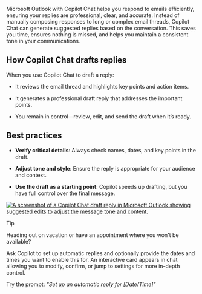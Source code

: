 Microsoft Outlook with Copilot Chat helps you respond to emails efficiently, ensuring your replies are professional, clear, and accurate. Instead of manually composing responses to long or complex email threads, Copilot Chat can generate suggested replies based on the conversation. This saves you time, ensures nothing is missed, and helps you maintain a consistent tone in your communications.

## How Copilot Chat drafts replies

When you use Copilot Chat to draft a reply:

- It reviews the email thread and highlights key points and action items.

- It generates a professional draft reply that addresses the important points.

- You remain in control—review, edit, and send the draft when it’s ready.

## Best practices

- **Verify critical details**: Always check names, dates, and key points in the draft.

- **Adjust tone and style**: Ensure the reply is appropriate for your audience and context.

- **Use the draft as a starting point**: Copilot speeds up drafting, but you have full control over the final message.

[![A screenshot of a Copilot Chat draft reply in Microsoft Outlook showing suggested edits to adjust the message tone and content.](manage-email-efficiently/media/adjust-inline.png)](manage-email-efficiently/media/adjust-expanded.png")

> [!TIP]
> Heading out on vacation or have an appointment where you won't be available?
>
> Ask Copilot to set up automatic replies and optionally provide the dates and times you want to enable this for. An interactive card appears in chat allowing you to modify, confirm, or jump to settings for more in-depth control.
>
>Try the prompt: *"Set up an automatic reply for [Date/Time]"*